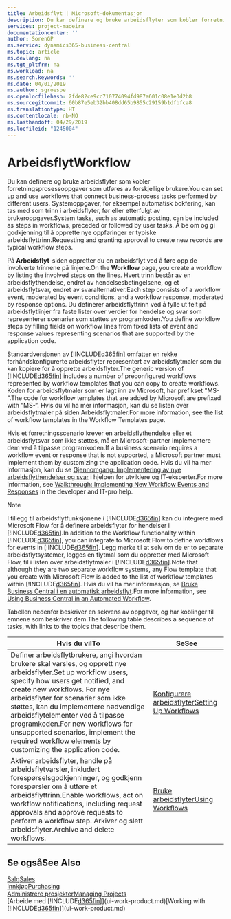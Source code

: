```yaml
---
title: Arbeidsflyt | Microsoft-dokumentasjon
description: Du kan definere og bruke arbeidsflyter som kobler forretningsprosessoppgaver som utføres av forskjellige brukere. Systemoppgaver, for eksempel automatisk bokføring, kan tas med som trinn i arbeidsflyter, før eller etterfulgt av brukeroppgaver. Å be om og gi godkjenning til å opprette nye oppføringer er typiske arbeidsflyttrinn.
services: project-madeira
documentationcenter: ''
author: SorenGP
ms.service: dynamics365-business-central
ms.topic: article
ms.devlang: na
ms.tgt_pltfrm: na
ms.workload: na
ms.search.keywords: ''
ms.date: 04/01/2019
ms.author: sgroespe
ms.openlocfilehash: 2fde82ce9cc710774094fd987a601c08e1e3d2b8
ms.sourcegitcommit: 60b87e5eb32bb408dd65b9855c29159b1dfbfca8
ms.translationtype: HT
ms.contentlocale: nb-NO
ms.lasthandoff: 04/29/2019
ms.locfileid: "1245004"
---
```

# <a name="workflow"></a><span data-ttu-id="ca247-105">Arbeidsflyt</span><span class="sxs-lookup"><span data-stu-id="ca247-105">Workflow</span></span>
<span data-ttu-id="ca247-106">Du kan definere og bruke arbeidsflyter som kobler forretningsprosessoppgaver som utføres av forskjellige brukere.</span><span class="sxs-lookup"><span data-stu-id="ca247-106">You can set up and use workflows that connect business-process tasks performed by different users.</span></span> <span data-ttu-id="ca247-107">Systemoppgaver, for eksempel automatisk bokføring, kan tas med som trinn i arbeidsflyter, før eller etterfulgt av brukeroppgaver.</span><span class="sxs-lookup"><span data-stu-id="ca247-107">System tasks, such as automatic posting, can be included as steps in workflows, preceded or followed by user tasks.</span></span> <span data-ttu-id="ca247-108">Å be om og gi godkjenning til å opprette nye oppføringer er typiske arbeidsflyttrinn.</span><span class="sxs-lookup"><span data-stu-id="ca247-108">Requesting and granting approval to create new records are typical workflow steps.</span></span>  

 <span data-ttu-id="ca247-109">På **Arbeidsflyt**-siden oppretter du en arbeidsflyt ved å føre opp de involverte trinnene på linjene.</span><span class="sxs-lookup"><span data-stu-id="ca247-109">On the **Workflow** page, you create a workflow by listing the involved steps on the lines.</span></span> <span data-ttu-id="ca247-110">Hvert trinn består av en arbeidsflythendelse, endret av hendelsesbetingelsene, og et arbeidsflytsvar, endret av svaralternativer.</span><span class="sxs-lookup"><span data-stu-id="ca247-110">Each step consists of a workflow event, moderated by event conditions, and a workflow response, moderated by response options.</span></span> <span data-ttu-id="ca247-111">Du definerer arbeidsflyttrinn ved å fylle ut felt på arbeidsflytlinjer fra faste lister over verdier for hendelse og svar som representerer scenarier som støttes av programkoden.</span><span class="sxs-lookup"><span data-stu-id="ca247-111">You define workflow steps by filling fields on workflow lines from fixed lists of event and response values representing scenarios that are supported by the application code.</span></span>  

 <span data-ttu-id="ca247-112">Standardversjonen av [!INCLUDE[d365fin](includes/d365fin_md.md)] omfatter en rekke forhåndskonfigurerte arbeidsflyter representert av arbeidsflytmaler som du kan kopiere for å opprette arbeidsflyter.</span><span class="sxs-lookup"><span data-stu-id="ca247-112">The generic version of [!INCLUDE[d365fin](includes/d365fin_md.md)] includes a number of preconfigured workflows represented by workflow templates that you can copy to create workflows.</span></span> <span data-ttu-id="ca247-113">Koden for arbeidsflytmaler som er lagt inn av Microsoft, har prefikset "MS-".</span><span class="sxs-lookup"><span data-stu-id="ca247-113">The code for workflow templates that are added by Microsoft are prefixed with “MS-“.</span></span> <span data-ttu-id="ca247-114">Hvis du vil ha mer informasjon, kan du se listen over arbeidsflytmaler på siden Arbeidsflytmaler.</span><span class="sxs-lookup"><span data-stu-id="ca247-114">For more information, see the list of workflow templates in the Workflow Templates page.</span></span>  

 <span data-ttu-id="ca247-115">Hvis et forretningsscenario krever en arbeidsflythendelse eller et arbeidsflytsvar som ikke støttes, må en Microsoft-partner implementere dem ved å tilpasse programkoden.</span><span class="sxs-lookup"><span data-stu-id="ca247-115">If a business scenario requires a workflow event or response that is not supported, a Microsoft partner must implement them by customizing the application code.</span></span> <span data-ttu-id="ca247-116">Hvis du vil ha mer informasjon, kan du se [Gjennomgang: Implementering av nye arbeidsflythendelser og svar](/dynamics-nav/Walkthrough--Implementing-New-Workflow-Events-and-Responses) i hjelpen for utviklere og IT-eksperter.</span><span class="sxs-lookup"><span data-stu-id="ca247-116">For more information, see [Walkthrough: Implementing New Workflow Events and Responses](/dynamics-nav/Walkthrough--Implementing-New-Workflow-Events-and-Responses) in the developer and IT-pro help.</span></span>

 > [!NOTE]
 > <span data-ttu-id="ca247-117">I tillegg til arbeidsflytfunksjonene i [!INCLUDE[d365fin](includes/d365fin_md.md)] kan du integrere med Microsoft Flow for å definere arbeidsflyter for hendelser i [!INCLUDE[d365fin](includes/d365fin_md.md)].</span><span class="sxs-lookup"><span data-stu-id="ca247-117">In addition to the Workflow functionality within [!INCLUDE[d365fin](includes/d365fin_md.md)], you can integrate to Microsoft Flow to define workflows for events in [!INCLUDE[d365fin](includes/d365fin_md.md)].</span></span> <span data-ttu-id="ca247-118">Legg merke til at selv om de er to separate arbeidsflytsystemer, legges en flytmal som du oppretter med Microsoft Flow, til i listen over arbeidsflytmaler i [!INCLUDE[d365fin](includes/d365fin_md.md)].</span><span class="sxs-lookup"><span data-stu-id="ca247-118">Note that although they are two separate workflow systems, any Flow template that you create with Microsoft Flow is added to the list of workflow templates within [!INCLUDE[d365fin](includes/d365fin_md.md)].</span></span> <span data-ttu-id="ca247-119">Hvis du vil ha mer informasjon, se [Bruke Business Central i en automatisk arbeidsflyt](across-how-use-financials-data-source-flow.md).</span><span class="sxs-lookup"><span data-stu-id="ca247-119">For more information, see [Using Business Central in an Automated Workflow](across-how-use-financials-data-source-flow.md).</span></span>  

 <span data-ttu-id="ca247-120">Tabellen nedenfor beskriver en sekvens av oppgaver, og har koblinger til emnene som beskriver dem.</span><span class="sxs-lookup"><span data-stu-id="ca247-120">The following table describes a sequence of tasks, with links to the topics that describe them.</span></span>  

|<span data-ttu-id="ca247-121">**Hvis du vil**</span><span class="sxs-lookup"><span data-stu-id="ca247-121">**To**</span></span>|<span data-ttu-id="ca247-122">**Se**</span><span class="sxs-lookup"><span data-stu-id="ca247-122">**See**</span></span>|  
|------------|-------------|  
|<span data-ttu-id="ca247-123">Definer arbeidsflytbrukere, angi hvordan brukere skal varsles, og opprett nye arbeidsflyter.</span><span class="sxs-lookup"><span data-stu-id="ca247-123">Set up workflow users, specify how users get notified, and create new workflows.</span></span> <span data-ttu-id="ca247-124">For nye arbeidsflyter for scenarier som ikke støttes, kan du implementere nødvendige arbeidsflytelementer ved å tilpasse programkoden.</span><span class="sxs-lookup"><span data-stu-id="ca247-124">For new workflows for unsupported scenarios, implement the required workflow elements by customizing the application code.</span></span>|[<span data-ttu-id="ca247-125">Konfigurere arbeidsflyter</span><span class="sxs-lookup"><span data-stu-id="ca247-125">Setting Up Workflows</span></span>](across-set-up-workflows.md)|  
|<span data-ttu-id="ca247-126">Aktiver arbeidsflyter, handle på arbeidsflytvarsler, inkludert forespørselsgodkjenninger, og godkjenn forespørsler om å utføre et arbeidsflyttrinn.</span><span class="sxs-lookup"><span data-stu-id="ca247-126">Enable workflows, act on workflow notifications, including request approvals and approve requests to perform a workflow step.</span></span> <span data-ttu-id="ca247-127">Arkiver og slett arbeidsflyter.</span><span class="sxs-lookup"><span data-stu-id="ca247-127">Archive and delete workflows.</span></span>|[<span data-ttu-id="ca247-128">Bruke arbeidsflyter</span><span class="sxs-lookup"><span data-stu-id="ca247-128">Using Workflows</span></span>](across-use-workflows.md)|  

## <a name="see-also"></a><span data-ttu-id="ca247-129">Se også</span><span class="sxs-lookup"><span data-stu-id="ca247-129">See Also</span></span>  
[<span data-ttu-id="ca247-130">Salg</span><span class="sxs-lookup"><span data-stu-id="ca247-130">Sales</span></span>](sales-manage-sales.md)  
[<span data-ttu-id="ca247-131">Innkjøp</span><span class="sxs-lookup"><span data-stu-id="ca247-131">Purchasing</span></span>](purchasing-manage-purchasing.md)  
[<span data-ttu-id="ca247-132">Administrere prosjekter</span><span class="sxs-lookup"><span data-stu-id="ca247-132">Managing Projects</span></span>](projects-manage-projects.md)  
<span data-ttu-id="ca247-133">[Arbeide med [!INCLUDE[d365fin](includes/d365fin_md.md)]](ui-work-product.md)</span><span class="sxs-lookup"><span data-stu-id="ca247-133">[Working with [!INCLUDE[d365fin](includes/d365fin_md.md)]](ui-work-product.md)</span></span>
